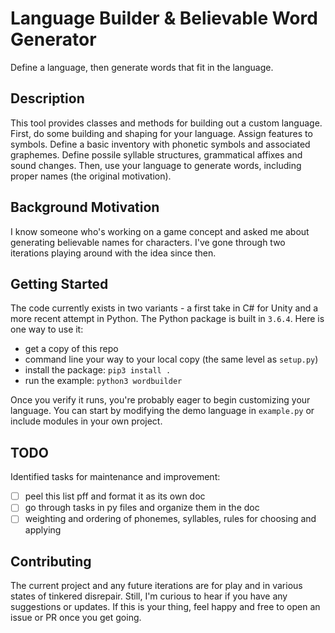 # Language Builder & Believable Word Generator

Define a language, then generate words that fit in the language.

## Description

This tool provides classes and methods for building out a custom language. First, do some building and shaping for your language. Assign features to symbols. Define a basic inventory with phonetic symbols and associated graphemes. Define possile syllable structures, grammatical affixes and sound changes. Then, use your language to generate words, including proper names (the original motivation).

## Background Motivation

I know someone who's working on a game concept and asked me about generating believable names for characters. I've gone through two iterations playing around with the idea since then.

## Getting Started

The code currently exists in two variants - a first take in C# for Unity and a more recent attempt in Python. The Python package is built in `3.6.4`. Here is one way to use it:
- get a copy of this repo
- command line your way to your local copy (the same level as `setup.py`)
- install the package: `pip3 install .`
- run the example: `python3 wordbuilder`

Once you verify it runs, you're probably eager to begin customizing your language. You can start by modifying the demo language in `example.py` or include modules in your own project.

## TODO
Identified tasks for maintenance and improvement:
- [ ] peel this list pff and format it as its own doc
- [ ] go through tasks in py files and organize them in the doc
- [ ] weighting and ordering of phonemes, syllables, rules for choosing and applying

## Contributing

The current project and any future iterations are for play and in various states of tinkered disrepair. Still, I'm curious to hear if you have any suggestions or updates. If this is your thing, feel happy and free to open an issue or PR once you get going.
